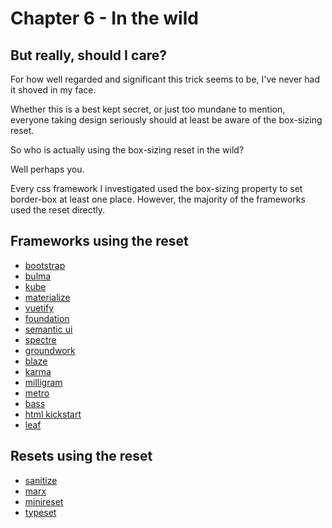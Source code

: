 # Chapter 6 - In the wild

## But really, should I care?
For how well regarded and significant this trick seems to be, I've never had it shoved
in my face.

Whether this is a best kept secret, or just too mundane to mention, everyone taking design
seriously should at least be aware of the box-sizing reset.

So who is actually using the box-sizing reset in the wild?

Well perhaps you.

Every css framework I investigated used the box-sizing property to set border-box
at least one place.  However, the majority of the frameworks used the reset directly.

## Frameworks using the reset

- [bootstrap](http://getbootstrap.com/)
- [bulma](https://bulma.io/)
- [kube](https://imperavi.com/kube/)
- [materialize](http://materializecss.com/)
- [vuetify](https://vuetifyjs.com/)
- [foundation](https://foundation.zurb.com/)
- [semantic ui](https://semantic-ui.com/)
- [spectre](https://picturepan2.github.io/spectre/)
- [groundwork](https://groundworkcss.github.io/)
- [blaze](http://blazecss.com/)
- [karma](http://karma-runner.github.io/1.0/index.html)
- [milligram](http://milligram.io/)
- [metro](https://metroui.org.ua/)
- [bass](http://basscss.com/)
- [html kickstart](http://www.99lime.com/)
- [leaf](http://getleaf.com/)

## Resets using the reset

- [sanitize](https://jonathantneal.github.io/sanitize.css/)
- [marx](https://mblode.github.io/marx/)
- [minireset](http://jgthms.com/minireset.css/)
- [typeset](http://stormwarning.github.io/typeset.css/)
